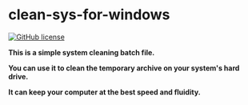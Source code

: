 # clean-sys-for-windows

[![GitHub license](https://img.shields.io/github/license/YiJhu/clean-sys-for-windows.svg)](https://github.com/YiJhu/clean-sys-for-windows/blob/master/LICENSE)

**This is a simple system cleaning batch file.**

**You can use it to clean the temporary archive on your system's hard drive.**

**It can keep your computer at the best speed and fluidity.**